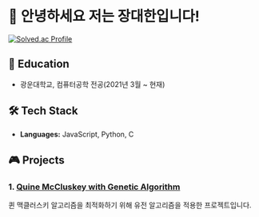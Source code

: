 # 👋 안녕하세요 저는 장대한입니다!

[![Solved.ac Profile](http://mazassumnida.wtf/api/v2/generate_badge?boj=wkdeogks17)](https://solved.ac/wkdeogks17/)

## 🏫 Education
* 광운대학교, 컴퓨터공학 전공(2021년 3월 ~ 현재)
  
## 🛠️ Tech Stack
- **Languages:** JavaScript, Python, C
  
## 🎮 Projects

### 1. [Quine McCluskey with Genetic Algorithm](https://github.com/wkd3ogks/GeneticQM)
퀸 맥클러스키 알고리즘을 최적화하기 위해 유전 알고리즘을 적용한 프로젝트입니다.
